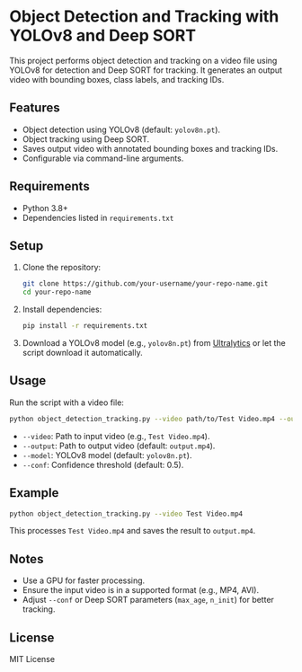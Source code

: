 # Object Detection and Tracking with YOLOv8 and Deep SORT

This project performs object detection and tracking on a video file using YOLOv8 for detection and Deep SORT for tracking. It generates an output video with bounding boxes, class labels, and tracking IDs.

## Features
- Object detection using YOLOv8 (default: `yolov8n.pt`).
- Object tracking using Deep SORT.
- Saves output video with annotated bounding boxes and tracking IDs.
- Configurable via command-line arguments.

## Requirements
- Python 3.8+
- Dependencies listed in `requirements.txt`

## Setup
1. Clone the repository:
   ```bash
   git clone https://github.com/your-username/your-repo-name.git
   cd your-repo-name
   ```
2. Install dependencies:
   ```bash
   pip install -r requirements.txt
   ```
3. Download a YOLOv8 model (e.g., `yolov8n.pt`) from [Ultralytics](https://github.com/ultralytics/ultralytics) or let the script download it automatically.

## Usage
Run the script with a video file:
```bash
python object_detection_tracking.py --video path/to/Test Video.mp4 --output output.mp4 --model yolov8n.pt --conf 0.5
```
- `--video`: Path to input video (e.g., `Test Video.mp4`).
- `--output`: Path to output video (default: `output.mp4`).
- `--model`: YOLOv8 model (default: `yolov8n.pt`).
- `--conf`: Confidence threshold (default: 0.5).

## Example
```bash
python object_detection_tracking.py --video Test Video.mp4
```
This processes `Test Video.mp4` and saves the result to `output.mp4`.

## Notes
- Use a GPU for faster processing.
- Ensure the input video is in a supported format (e.g., MP4, AVI).
- Adjust `--conf` or Deep SORT parameters (`max_age`, `n_init`) for better tracking.

## License
MIT License
